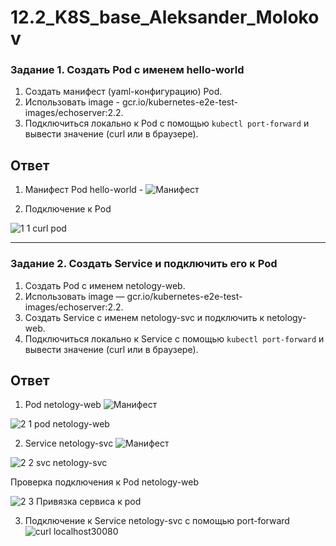 # 12.2_K8S_base_Aleksander_Molokov

### Задание 1. Создать Pod с именем hello-world

1. Создать манифест (yaml-конфигурацию) Pod.
2. Использовать image - gcr.io/kubernetes-e2e-test-images/echoserver:2.2.
3. Подключиться локально к Pod с помощью `kubectl port-forward` и вывести значение (curl или в браузере).

## Ответ

1. Манифест Pod hello-world - ![Манифест](https://github.com/ALEMOLOKOV/12.2_K8S_base_Aleksander_Molokov/blob/9c40094eba0a20e7ab51afa08e33168a88248e45/1_pod_hello_world.yaml)

2. Подключение к Pod
   
![1 1 curl pod](https://github.com/ALEMOLOKOV/12.2_K8S_base_Aleksander_Molokov/assets/109212419/bb07dbcc-1313-49ac-a481-0b37e61bc303)

------

### Задание 2. Создать Service и подключить его к Pod

1. Создать Pod с именем netology-web.
2. Использовать image — gcr.io/kubernetes-e2e-test-images/echoserver:2.2.
3. Создать Service с именем netology-svc и подключить к netology-web.
4. Подключиться локально к Service с помощью `kubectl port-forward` и вывести значение (curl или в браузере).

## Ответ

1. Pod netology-web ![Манифест]()

![2 1 pod netology-web](https://github.com/ALEMOLOKOV/12.2_K8S_base_Aleksander_Molokov/assets/109212419/140f0045-97a9-414d-989c-eb490a74774b)

2. Service netology-svc ![Манифест]()

![2 2 svc netology-svc](https://github.com/ALEMOLOKOV/12.2_K8S_base_Aleksander_Molokov/assets/109212419/ecda4af6-d43c-48dc-99bf-ba4144002959)

Проверка подключения к Pod netology-web

![2 3 Привязка сервиса к pod](https://github.com/ALEMOLOKOV/12.2_K8S_base_Aleksander_Molokov/assets/109212419/3630d339-c2ae-4c45-962b-34de03ae2a43)

3. Подключение к Service netology-svc с помощью port-forward
![curl localhost30080](https://github.com/ALEMOLOKOV/12.2_K8S_base_Aleksander_Molokov/assets/109212419/6b833cea-e7be-40af-88d2-e4619c2cac80)




   



